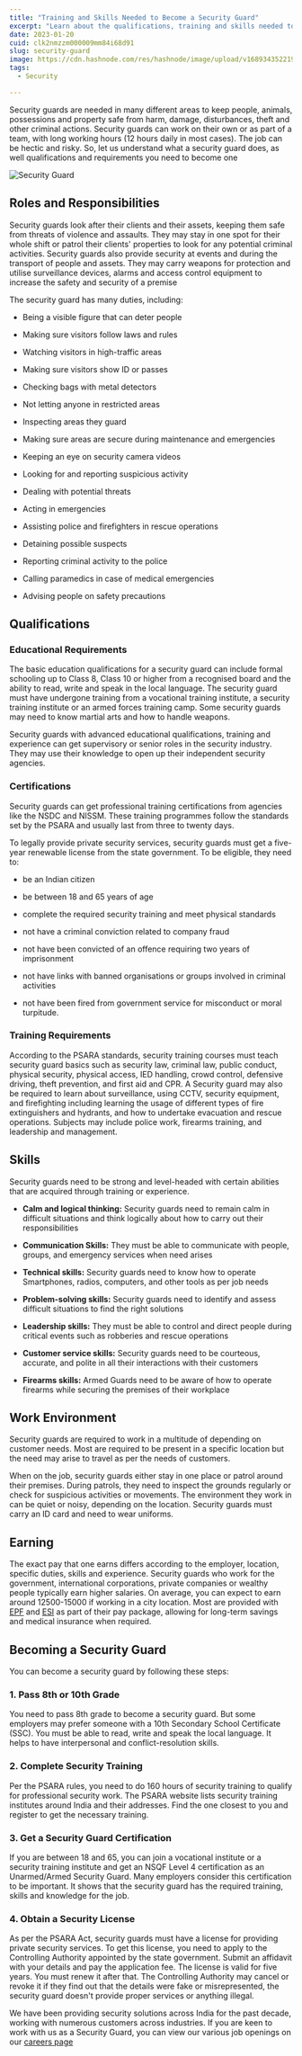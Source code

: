 ```yaml
---
title: "Training and Skills Needed to Become a Security Guard"
excerpt: "Learn about the qualifications, training and skills needed to become a security guard, their roles and responsibilities, work environment, earning potential"
date: 2023-01-20
cuid: clk2nmzzm000009mm84i68d91
slug: security-guard
image: https://cdn.hashnode.com/res/hashnode/image/upload/v1689343522195/45a4f89c-9a2a-4ce6-86f5-f5b3e0a24d41.jpeg
tags:
  - Security

---
```


Security guards are needed in many different areas to keep people, animals, possessions and property safe from harm, damage, disturbances, theft and other criminal actions. Security guards can work on their own or as part of a team, with long working hours (12 hours daily in most cases). The job can be hectic and risky. So, let us understand what a security guard does, as well qualifications and requirements you need to become one

![Security Guard](https://i.imgur.com/IXxhPut.png)


## Roles and Responsibilities[​](http://localhost:3000/blog/security-guard#roles-and-responsibilities)

Security guards look after their clients and their assets, keeping them safe from threats of violence and assaults. They may stay in one spot for their whole shift or patrol their clients' properties to look for any potential criminal activities. Security guards also provide security at events and during the transport of people and assets. They may carry weapons for protection and utilise surveillance devices, alarms and access control equipment to increase the safety and security of a premise

The security guard has many duties, including:

* Being a visible figure that can deter people
    
* Making sure visitors follow laws and rules
    
* Watching visitors in high-traffic areas
    
* Making sure visitors show ID or passes
    
* Checking bags with metal detectors
    
* Not letting anyone in restricted areas
    
* Inspecting areas they guard
    
* Making sure areas are secure during maintenance and emergencies
    
* Keeping an eye on security camera videos
    
* Looking for and reporting suspicious activity
    
* Dealing with potential threats
    
* Acting in emergencies
    
* Assisting police and firefighters in rescue operations
    
* Detaining possible suspects
    
* Reporting criminal activity to the police
    
* Calling paramedics in case of medical emergencies
    
* Advising people on safety precautions
    

## Qualifications[​](http://localhost:3000/blog/security-guard#qualifications)

### Educational Requirements[​](http://localhost:3000/blog/security-guard#educational-requirements)

The basic education qualifications for a security guard can include formal schooling up to Class 8, Class 10 or higher from a recognised board and the ability to read, write and speak in the local language. The security guard must have undergone training from a vocational training institute, a security training institute or an armed forces training camp. Some security guards may need to know martial arts and how to handle weapons.

Security guards with advanced educational qualifications, training and experience can get supervisory or senior roles in the security industry. They may use their knowledge to open up their independent security agencies.

### Certifications[​](http://localhost:3000/blog/security-guard#certifications)

Security guards can get professional training certifications from agencies like the NSDC and NISSM. These training programmes follow the standards set by the PSARA and usually last from three to twenty days.

To legally provide private security services, security guards must get a five-year renewable license from the state government. To be eligible, they need to:

* be an Indian citizen
    
* be between 18 and 65 years of age
    
* complete the required security training and meet physical standards
    
* not have a criminal conviction related to company fraud
    
* not have been convicted of an offence requiring two years of imprisonment
    
* not have links with banned organisations or groups involved in criminal activities
    
* not have been fired from government service for misconduct or moral turpitude.
    

### Training Requirements[​](http://localhost:3000/blog/security-guard#training-requirements)

According to the PSARA standards, security training courses must teach security guard basics such as security law, criminal law, public conduct, physical security, physical access, IED handling, crowd control, defensive driving, theft prevention, and first aid and CPR. A Security guard may also be required to learn about surveillance, using CCTV, security equipment, and firefighting including learning the usage of different types of fire extinguishers and hydrants, and how to undertake evacuation and rescue operations. Subjects may include police work, firearms training, and leadership and management.

## Skills[​](http://localhost:3000/blog/security-guard#skills)

Security guards need to be strong and level-headed with certain abilities that are acquired through training or experience.

* **Calm and logical thinking:** Security guards need to remain calm in difficult situations and think logically about how to carry out their responsibilities
    
* **Communication Skills:** They must be able to communicate with people, groups, and emergency services when need arises
    
* **Technical skills:** Security guards need to know how to operate Smartphones, radios, computers, and other tools as per job needs
    
* **Problem-solving skills:** Security guards need to identify and assess difficult situations to find the right solutions
    
* **Leadership skills:** They must be able to control and direct people during critical events such as robberies and rescue operations
    
* **Customer service skills:** Security guards need to be courteous, accurate, and polite in all their interactions with their customers
    
* **Firearms skills:** Armed Guards need to be aware of how to operate firearms while securing the premises of their workplace
    

## Work Environment[​](http://localhost:3000/blog/security-guard#work-environment)

Security guards are required to work in a multitude of depending on customer needs. Most are required to be present in a specific location but the need may arise to travel as per the needs of customers.

When on the job, security guards either stay in one place or patrol around their premises. During patrols, they need to inspect the grounds regularly or check for suspicious activities or movements. The environment they work in can be quiet or noisy, depending on the location. Security guards must carry an ID card and need to wear uniforms.

## Earning[​](http://localhost:3000/blog/security-guard#earning)

The exact pay that one earns differs according to the employer, location, specific duties, skills and experience. Security guards who work for the government, international corporations, private companies or wealthy people typically earn higher salaries. On average, you can expect to earn around 12500-15000 if working in a city location. Most are provided with [EPF](http://knighthood.co/docs/Compliance/EPF) and [ESI](http://knighthood.co/docs/Compliance/ESI) as part of their pay package, allowing for long-term savings and medical insurance when required.

## Becoming a Security Guard[​](http://localhost:3000/blog/security-guard#becoming-a-security-guard)

You can become a security guard by following these steps:

### **1\. Pass 8th or 10th Grade**[​](http://localhost:3000/blog/security-guard#1-pass-8th-or-10th-grade)

You need to pass 8th grade to become a security guard. But some employers may prefer someone with a 10th Secondary School Certificate (SSC). You must be able to read, write and speak the local language. It helps to have interpersonal and conflict-resolution skills.

### **2\. Complete Security Training**[​](http://localhost:3000/blog/security-guard#2-complete-security-training)

Per the PSARA rules, you need to do 160 hours of security training to qualify for professional security work. The PSARA website lists security training institutes around India and their addresses. Find the one closest to you and register to get the necessary training.

### **3\. Get a Security Guard Certification**[​](http://localhost:3000/blog/security-guard#3-get-a-security-guard-certification)

If you are between 18 and 65, you can join a vocational institute or a security training institute and get an NSQF Level 4 certification as an Unarmed/Armed Security Guard. Many employers consider this certification to be important. It shows that the security guard has the required training, skills and knowledge for the job.

### **4\. Obtain a Security License**[​](http://localhost:3000/blog/security-guard#4-obtain-a-security-license)

As per the PSARA Act, security guards must have a license for providing private security services. To get this license, you need to apply to the Controlling Authority appointed by the state government. Submit an affidavit with your details and pay the application fee. The license is valid for five years. You must renew it after that. The Controlling Authority may cancel or revoke it if they find out that the details were fake or misrepresented, the security guard doesn't provide proper services or anything illegal.

We have been providing security solutions across India for the past decade, working with numerous customers across industries. If you are keen to work with us as a Security Guard, you can view our various job openings on our [careers page](http://knighthood.co/careers)
